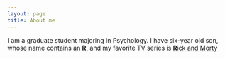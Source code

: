 ```yaml
---
layout: page
title: About me
---
```


I am a graduate student majoring in Psychology. I have six-year old son, whose name contains an **R**, and my favorite TV series is [**R**ick and Morty](http://www.imdb.com/title/tt2861424/)
